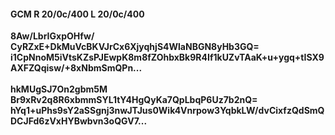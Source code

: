 #### GCM R 20/0c/400 L 20/0c/400
**8Aw/LbrIGxpOHfw/**<br/>**CyRZxE+DkMuVcBKVJrCx6XjyqhjS4WlaNBGN8yHb3GQ=**<br/>**i1CpNnoM5iVtsKZsPJEwpK8m8fZOhbxBk9R4If1kUZvTAaK+u+ygq+tISX9AXFZQqisw/+8xNbmSmQPn...**<br/><br/>
**hkMUgSJ7On2gbm5M**<br/>**Br9xRv2q8R6xbmmSYL1tY4HgQyKa7QpLbqP6Uz7b2nQ=**<br/>**hYq1+uPhs9sY2aSSgnj3nwJTJus0Wik4Vnrpow3YqbkLW/dvCixfzQdSmQDCJFd6zVxHYBwbvn3oQGV7...**